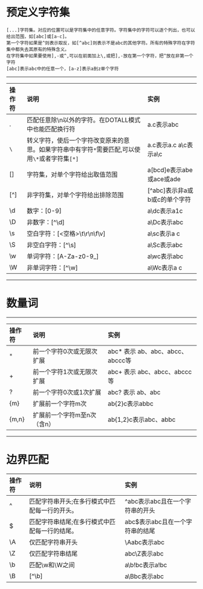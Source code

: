 # 预定义字符集
```
[...]字符集。对应的位置可以是字符集中的任意字符。字符集中的字符可以逐个列出，也可以给出范围，如[abc]或[a-c]。
第一个字符如果是^则表示取反，如[^abc]则表示不是abc的其他字符。所有的特殊字符在字符集中都失去其原有的特殊含义。
在字符集中如果要使用],-或^,可以在前面加上\,或把],-放在第一个字符，把^放在非第一个字符
[abc]表示abc中的任意一个，[a‐z]表示a到z单个字符
```
***
|操作符|说明|实例|
|:-----|:-----|:-----|
|.|匹配任意除\n以外的字符。在DOTALL模式中也能匹配换行符|a.c表示abc|
|`\`|转义字符，使后一个字符改变原来的意思。如果字符串中有字符`*`需要匹配,可以使用`\*`或者字符集`[*]`|a\.c表示a.c a\\c表示a\c|
|[]|字符集，对单个字符给出取值范围|a[bcd]e表示abe或ace或ade|
|[^]|非字符集，对单个字符给出排除范围 |[^abc]表示非a或b或c的单个字符|
|\d|数字：[0-9]|a\dc表示a1c|
|\D|非数字：[^\d]|a\Dc表示abc|
|\s|空白字符：[<空格>\t\r\n\f\v]|a\sc表示a c|
|\S|非空白字符：[^\s]|a\Sc表示abc|
|\w|单词字符：[A-Za-z0-9_]|a\wc表示abc|
|\W|非单词字符：[^\w]|a\Wc表示a c|

***
# 数量词
***
|操作符|说明|实例|
|:-----|:-----|:-----|
|`*`|前一个字符0次或无限次扩展|abc* 表示 ab、abc、abcc、abccc等|
|+|前一个字符1次或无限次扩展|abc+ 表示 abc、abcc、abccc等|
|?|前一个字符0次或1次扩展|abc? 表示 ab、abc|
|{m}|扩展前一个字符m次|ab{2}c表示abbc|
|{m,n}|扩展前一个字符m至n次（含n）|ab{1,2}c表示abc、abbc|


***
# 边界匹配
|操作符|说明|实例|
|:-----|:-----|:-----|
|^|匹配字符串开头;在多行模式中匹配每一行的开头。|^abc表示abc且在一个字符串的开头|
|$|匹配字符串结尾;在多行模式中匹配每一行的结尾。|abc$表示abc且在一个字符串的结尾|
|\A|仅匹配字符串开头|\Aabc表示abc|
|\Z|仅匹配字符串结尾|abc\Z表示abc|
|\b|匹配\w和\W之间|a\b!bc表示a!bc|
|\B|[^\b]|a\Bbc表示abc|

